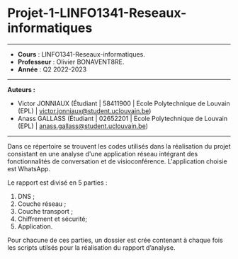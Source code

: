 # Projet-1-LINFO1341-Reseaux-informatiques
---

- **Cours** : LINFO1341-Reseaux-informatiques.
- **Professeur** : Olivier BONAVENT8RE.
- **Année** : Q2 2022-2023

---

**Auteurs :**

- Victor JONNIAUX (Étudiant | 58411900 | Ecole Polytechnique de Louvain (EPL) | [victor.jonniaux@student.uclouvain.be](mailto:victor.jonniaux@student.uclouvain.be))
- Anass GALLASS (Étudiant | 02652201 | Ecole Polytechnique de Louvain (EPL) | [anass.gallass@student.uclouvain.be](mailto:anass.gallass@student.uclouvain.be))

---

Dans ce répertoire se trouvent les codes utilisés dans la réalisation du projet consistant en une analyse d'une application réseau intégrant des fonctionnalités de conversation et de visioconférence. L'application choisie est WhatsApp.

Le rapport est divisé en 5 parties : 

1. DNS ;
2. Couche réseau ;
3. Couche transport ;
4. Chiffrement et sécurité; 
5. Application.

Pour chacune de ces parties, un dossier est crée contenant à chaque fois les scripts utilsés pour la réalisation du rapport d’analyse.
